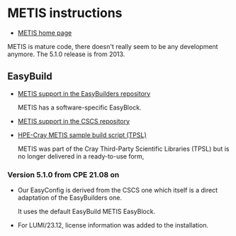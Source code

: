 # METIS instructions

  * [METIS home page](http://glaros.dtc.umn.edu/gkhome/metis/metis/overview)

METIS is mature code, there doesn't really seem to be any development anymore.
The 5.1.0 release is from 2013.


## EasyBuild

  * [METIS support in the EasyBuilders repository](https://github.com/easybuilders/easybuild-easyconfigs/tree/develop/easybuild/easyconfigs/m/METIS)

    METIS has a software-specific EasyBlock.

  * [METIS support in the CSCS repository](https://github.com/eth-cscs/production/tree/master/easybuild/easyconfigs/m/METIS)

  * [HPE-Cray METIS sample build script (TPSL)](https://github.com/Cray/pe-scripts/blob/master/sh/tpsl/metis.sh)

    METIS was part of the Cray Third-Party Scientific Libraries (TPSL) but is no longer
    delivered in a ready-to-use form,


### Version 5.1.0 from CPE 21.08 on

  * Our EasyConfig is derived from the CSCS one which itself is a direct
    adaptation of the EasyBuilders one.

    It uses the default EasyBuild METIS EasyBlock.

  * For LUMI/23.12, license information was added to the installation.
